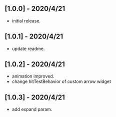 ## [1.0.0] - 2020/4/21

* initial release.

## [1.0.1] - 2020/4/21

* update readme.

## [1.0.2] - 2020/4/21

* animation improved.
* change hitTestBehavior of custom arrow widget

## [1.0.3] - 2020/4/21

* add expand param.
